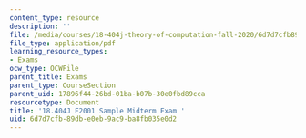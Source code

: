 ```yaml
---
content_type: resource
description: ''
file: /media/courses/18-404j-theory-of-computation-fall-2020/6d7d7cfb89dbe0eb9ac9ba8fb035e0d2_MIT18_404f20_mid01.pdf
file_type: application/pdf
learning_resource_types:
- Exams
ocw_type: OCWFile
parent_title: Exams
parent_type: CourseSection
parent_uid: 17896f44-26bd-01ba-b07b-30e0fbd89cca
resourcetype: Document
title: '18.404J F2001 Sample Midterm Exam '
uid: 6d7d7cfb-89db-e0eb-9ac9-ba8fb035e0d2
---
```

